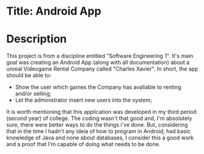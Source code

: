 # Title: Android App

# Description 
This project is from a discipline entitled "Software Engineering 1". It's main goal was creating an Android App (along with all documentation) about a unreal Videogame Rental Company called "Charles Xavier". In short, the app should be able to:
  - Show the user which games the Company has avaliable to renting and/or selling;
  - Let the administrator insert new users into the system;
  
It is worth mentioning that this application was developed in my third period (second year) of college. The coding wasn't that good and, I'm absolutely sure, there were better ways to do the things i've done. But, considering that in the time I hadn't any ideia of how to program in Android, had basic knowledge of Java and none about databases, I consider this a good work and a proof that I'm capable of doing what needs to be done.

